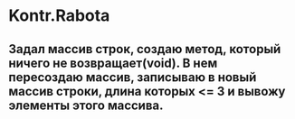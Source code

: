 # Kontr.Rabota
## Задал массив строк, создаю метод, который ничего не возвращает(void). В нем пересоздаю массив, записываю в новый массив строки, длина которых <= 3 и вывожу элементы этого массива.
